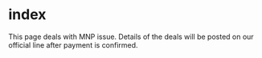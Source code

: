 # index
This page deals with MNP issue. Details of the deals will be posted on our official line after payment is confirmed.
